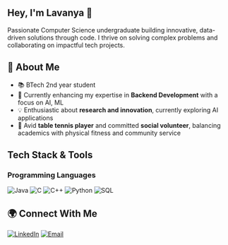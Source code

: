 ## Hey, I'm Lavanya 👋
Passionate Computer Science undergraduate building innovative, data-driven solutions through code. I thrive on solving complex problems and collaborating on impactful tech projects.
## 🚀 About Me
- 📚 BTech 2nd year student
- 🔭 Currently enhancing my expertise in **Backend Development** with a focus on AI, ML
- 💡 Enthusiastic about **research and innovation**, currently exploring AI applications
- 🏓 Avid **table tennis player** and committed **social volunteer**, balancing academics with physical fitness and community service
## Tech Stack & Tools
### Programming Languages
![Java](https://img.shields.io/badge/Java-ED8B00?style=for-the-badge&logo=openjdk&logoColor=white)
![C](https://img.shields.io/badge/C-A8B9CC?style=for-the-badge&logo=c&logoColor=white)
![C++](https://img.shields.io/badge/C%2B%2B-00599C?style=for-the-badge&logo=c%2B%2B&logoColor=white)
![Python](https://img.shields.io/badge/Python-3776AB?style=for-the-badge&logo=python&logoColor=white)
![SQL](https://img.shields.io/badge/SQL-4479A1?style=for-the-badge&logo=postgresql&logoColor=white)
## 🌍 Connect With Me
[![LinkedIn](https://img.shields.io/badge/LinkedIn-0A66C2?style=for-the-badge&logo=linkedin&logoColor=white)](www.linkedin.com/in/lavanya-pandit-416916313)
[![Email](https://img.shields.io/badge/Email-D14836?style=for-the-badge&logo=gmail&logoColor=white)](mailto:lavanyap1486@gmail.com)
<!--
**lavanya1486/lavanya1486** is a ✨ _special_ ✨ repository because its `README.md` (this file) appears on your GitHub profile.

Here are some ideas to get you started:

- 🔭 I’m currently working on ...
- 🌱 I’m currently learning ...
- 👯 I’m looking to collaborate on ...
- 🤔 I’m looking for help with ...
- 💬 Ask me about ...
- 📫 How to reach me: ...
- 😄 Pronouns: ...
- ⚡ Fun fact: ...

